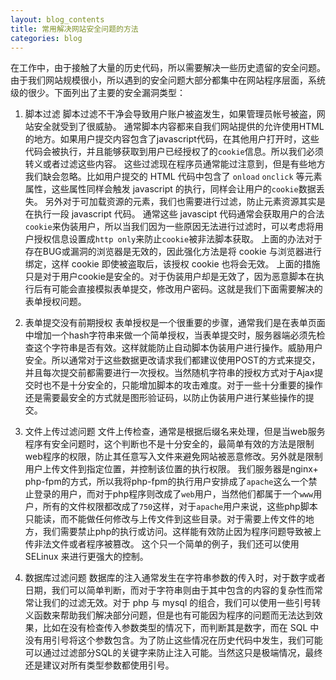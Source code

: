 ```yaml
---
layout: blog_contents
title: 常用解决网站安全问题的方法
categories: blog
---
```


在工作中，由于接触了大量的历史代码，所以需要解决一些历史遗留的安全问题。由于我们网站规模很小，所以遇到的安全问题大部分都集中在网站程序层面，系统级的很少。下面列出了主要的安全漏洞类型：
1. 脚本过滤
    脚本过滤不干净会导致用户账户被盗发生，如果管理员帐号被盗，网站安全就受到了很威胁。
    通常脚本内容都来自我们网站提供的允许使用HTML的地方。如果用户提交内容包含了javascript代码，在其他用户打开时，这些代码会被执行，并且能够获取到用户已经授权了的`cookie`信息。所以我们必须转义或者过滤这些内容。
    这些过滤现在程序员通常能过注意到，但是有些地方我们缺会忽略。比如用户提交的 HTML 代码中包含了 `onload` `onclick` 等元素属性，这些属性同样会触发 javascript 的执行，同样会让用户的`cookie`数据丢失。
    另外对于可加载资源的元素，我们也需要进行过滤，防止元素资源其实是在执行一段 javascript 代码。
    通常这些 javascipt 代码通常会获取用户的合法`cookie`来伪装用户，所以当我们因为一些原因无法进行过滤时，可以考虑将用户授权信息设置成`http only`来防止`cookie`被非法脚本获取。
    上面的办法对于存在BUG或漏洞的浏览器是无效的，因此强化方法是将 cookie 与浏览器进行绑定，这样 cookie 即使被盗取后，该授权 cookie 也将会无效。
    上面的措施只是对于用户cookie是安全的。对于伪装用户却是无效了，因为恶意脚本在执行后有可能会直接模拟表单提交，修改用户密码。这就是我们下面需要解决的表单授权问题。

2. 表单提交没有前期授权
    表单授权是一个很重要的步骤，通常我们是在表单页面中增加一个hash字符串来做一个简单授权，当表单提交时，服务器端必须先检查这个字符串是否有效。这样就能防止自动脚本伪装用户进行操作。威胁用户安全。所以通常对于这些数据更改请求我们都建议使用POST的方式来提交，并且每次提交前都需要进行一次授权。当然随机字符串的授权方式对于Ajax提交时也不是十分安全的，只能增加脚本的攻击难度。对于一些十分重要的操作还是需要最安全的方式就是图形验证码，以防止伪装用户进行某些操作的提交。

3. 文件上传过滤问题
    文件上传检查，通常是根据后缀名来处理，但是当web服务程序有安全问题时，这个判断也不是十分安全的，最简单有效的方法是限制web程序的权限，防止其任意写入文件来避免网站被恶意修改。另外就是限制用户上传文件到指定位置，并控制该位置的执行权限。
    我们服务器是nginx+ php-fpm的方式，所以我将php-fpm的执行用户安排成了`apache`这么一个禁止登录的用户，而对于php程序则改成了`web`用户，当然他们都属于一个`www`用户，所有的文件权限都改成了`750`这样，对于`apache`用户来说，这些php脚本只能读，而不能做任何修改与上传文件到这些目录。对于需要上传文件的地方，我们需要禁止php的执行或访问。这样能有效防止因为程序问题导致被上传非法文件或者程序被篡改。
    这个只一个简单的例子，我们还可以使用 SELinux 来进行更强大的控制。

4. 数据库过滤问题
    数据库的注入通常发生在字符串参数的传入时，对于数字或者日期，我们可以简单判断，而对于字符串则由于其中包含的内容的复杂性而常常让我们的过滤无效。对于 php 与 mysql 的组合，我们可以使用一些引号转义函数来帮助我们解决部分问题，但是也有可能因为程序的问题而无法达到效果，比如在没有检查传入参数类型的情况下，而判断其是数字，而在 SQL 中没有用引号将这个参数包含。为了防止这些情况在历史代码中发生，我们可能可以通过过滤部分SQL的关键字来防止注入可能。当然这只是极端情况，最终还是建议对所有类型参数都使用引号。
